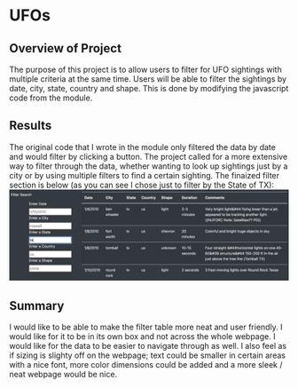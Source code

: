 # UFOs

## Overview of Project
The purpose of this project is to allow users to filter for UFO sightings with multiple criteria at the same time. Users will be able to filter the sightings by date, city, state, country and shape. This is done by modifying the javascript code from the module. 

## Results
The original code that I wrote in the module only filtered the data by date and would filter by clicking a button. The project called for a more extensive way to filter through the data, whether wanting to look up sightings just by a city or by using multiple filters to find a certain sighting. The finaized filter section is below (as you can see I chose just to filter by the State of TX):
![table.png](/table.png)


## Summary 
I would like to be able to make the filter table more neat and user friendly. I would like for it to be in its own box and not across the whole webpage. I would like for the data to be easier to navigate through as well. I also feel as if sizing is slighty off on the webpage; text could be smaller in certain areas with a nice font, more color dimensions could be added and a more sleek / neat webpage would be nice. 
